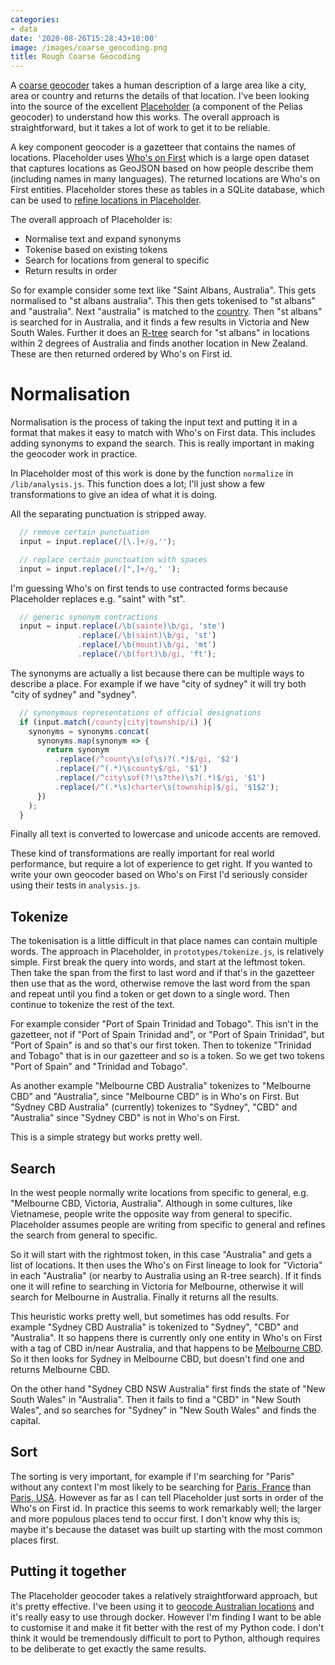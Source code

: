 ```yaml
---
categories:
- data
date: '2020-08-26T15:28:43+10:00'
image: /images/coarse_geocoding.png
title: Rough Coarse Geocoding
---
```


A [coarse geocoder](/coarse-geocoding) takes a human description of a large area like a city, area or country and returns the details of that location.
I've been looking into the source of the excellent [Placeholder](https://github.com/pelias/placeholder) (a component of the Pelias geocoder) to understand how this works.
The overall approach is straightforward, but it takes a lot of work to get it to be reliable.

A key component geocoder is a gazetteer that contains the names of locations.
Placeholder uses [Who's on First](https://whosonfirst.org/) which is a large open dataset that captures locations as GeoJSON based on how people describe them (including names in many languages).
The returned locations are Who's on First entities.
Placeholder stores these as tables in a SQLite database, which can be used to [refine locations in Placeholder](/placeholder-refining-location).

The overall approach of Placeholder is:

* Normalise text and expand synonyms
* Tokenise based on existing tokens
* Search for locations from general to specific
* Return results in order

So for example consider some text like "Saint Albans, Australia".
This gets normalised to "st albans australia".
This then gets tokenised to "st albans" and "australia".
Next "australia" is matched to the [country](https://spelunker.whosonfirst.org/id/85632793/).
Then "st albans" is searched for in Australia, and it finds a few results in Victoria and New South Wales.
Further it does an [R-tree](https://en.wikipedia.org/wiki/R-tree) search for "st albans" in locations within 2 degrees of Australia and finds another location in New Zealand.
These are then returned ordered by Who's on First id.


# Normalisation

Normalisation is the process of taking the input text and putting it in a format that makes it easy to match with Who's on First data.
This includes adding synonyms to expand the search.
This is really important in making the geocoder work in practice.

In Placeholder most of this work is done by the function `normalize` in `/lib/analysis.js`.
This function does a lot; I'll just show a few transformations to give an idea of what it is doing.


All the separating punctuation is stripped away.

```js
  // remove certain punctuation
  input = input.replace(/[\.]+/g,'');

  // replace certain punctuation with spaces
  input = input.replace(/[",]+/g,' ');
```

I'm guessing Who's on first tends to use contracted forms because Placeholder replaces e.g. "saint" with "st".

```js
  // generic synonym contractions
  input = input.replace(/\b(sainte)\b/gi, 'ste')
               .replace(/\b(saint)\b/gi, 'st')
               .replace(/\b(mount)\b/gi, 'mt')
               .replace(/\b(fort)\b/gi, 'ft');
```

The synonyms are actually a list because there can be multiple ways to describe a place.
For example if we have "city of sydney" it will try both "city of sydney" and "sydney".

```js
  // synonymous representations of official designations
  if (input.match(/county|city|township/i) ){
    synonyms = synonyms.concat(
      synonyms.map(synonym => {
        return synonym
          .replace(/^county\s(of\s)?(.*)$/gi, '$2')
          .replace(/^(.*)\scounty$/gi, '$1')
          .replace(/^city\sof(?!\s?the)\s?(.*)$/gi, '$1')
          .replace(/^(.*\s)charter\s(township)$/gi, '$1$2');
      })
    );
  }
```

Finally all text is converted to lowercase and unicode accents are removed.

These kind of transformations are really important for real world performance, but require a lot of experience to get right.
If you wanted to write your own geocoder based on Who's on First I'd seriously consider using their tests in `analysis.js`.

## Tokenize

The tokenisation is a little difficult in that place names can contain multiple words.
The approach in Placeholder, in `prototypes/tokenize.js`, is relatively simple.
First break the query into words, and start at the leftmost token.
Then take the span from the first to last word and if that's in the gazetteer then use that as the word, otherwise remove the last word from the span and repeat until you find a token or get down to a single word.
Then continue to tokenize the rest of the text.

For example consider "Port of Spain Trinidad and Tobago".
This isn't in the gazetteer, not if "Port of Spain Trinidad and", or "Port of Spain Trinidad", but "Port of Spain" is and so that's our first token.
Then to tokenize "Trinidad and Tobago" that is in our gazetteer and so is a token.
So we get two tokens "Port of Spain" and "Trinidad and Tobago".

As another example "Melbourne CBD Australia" tokenizes to "Melbourne CBD" and "Australia", since "Melbourne CBD" is in Who's on First.
But "Sydney CBD Australia" (currently) tokenizes to "Sydney", "CBD" and "Australia" since "Sydney CBD" is not in Who's on First.

This is a simple strategy but works pretty well.

## Search

In the west people normally write locations from specific to general, e.g. "Melbourne CBD, Victoria, Australia".
Although in some cultures, like Vietnamese, people write the opposite way from general to specific.
Placeholder assumes people are writing from specific to general and refines the search from general to specific.

So it will start with the rightmost token, in this case "Australia" and gets a list of locations.
It then uses the Who's on First lineage to look for "Victoria" in each "Australia" (or nearby to Australia using an R-tree search).
If it finds one it will refine to searching in Victoria for Melbourne, otherwise it will search for Melbourne in Australia.
Finally it returns all the results.

This heuristic works pretty well, but sometimes has odd results.
For example "Sydney CBD Australia" is tokenized to "Sydney", "CBD" and "Australia".
It so happens there is currently only one entity in Who's on First with a tag of CBD in/near Australia, and that happens to be [Melbourne CBD](https://spelunker.whosonfirst.org/id/85782343/).
So it then looks for Sydney in Melbourne CBD, but doesn't find one and returns Melbourne CBD.

On the other hand "Sydney CBD NSW Australia" first finds the state of "New South Wales" in "Australia".
Then it fails to find a "CBD" in "New South Wales", and so searches for "Sydney" in "New South Wales" and finds the capital.

## Sort

The sorting is very important, for example if I'm searching for "Paris" without any context I'm most likely to be searching for [Paris, France](https://spelunker.whosonfirst.org/id/85683497/) than [Paris, USA](https://spelunker.whosonfirst.org/id/101725293/).
However as far as I can tell Placeholder just sorts in order of the Who's on First id.
In practice this seems to work remarkably well; the larger and more populous places tend to occur first.
I don't know why this is; maybe it's because the dataset was built up starting with the most common places first.

## Putting it together

The Placeholder geocoder takes a relatively straightforward approach, but it's pretty effective.
I've been using it to [geocode Australian locations](/placeholder-australia) and it's really easy to use through docker.
However I'm finding I want to be able to customise it and make it fit better with the rest of my Python code.
I don't think it would be tremendously difficult to port to Python, although requires to be deliberate to get exactly the same results.
